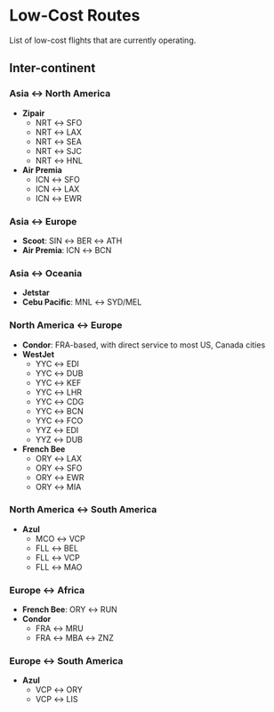 # Low-Cost Routes

List of low-cost flights that are currently operating.

## Inter-continent

### Asia ↔︎ North America

- **Zipair**
  - NRT ↔︎ SFO
  - NRT ↔︎ LAX
  - NRT ↔︎ SEA
  - NRT ↔︎ SJC
  - NRT ↔︎ HNL
- **Air Premia**
  - ICN ↔︎ SFO
  - ICN ↔︎ LAX
  - ICN ↔︎ EWR

### Asia ↔︎ Europe

- **Scoot**: SIN ↔︎ BER ↔︎ ATH
- **Air Premia**: ICN ↔︎ BCN

### Asia ↔︎ Oceania

- **Jetstar**
- **Cebu Pacific**: MNL ↔︎ SYD/MEL

### North America ↔︎ Europe

- **Condor**: FRA-based, with direct service to most US, Canada cities
- **WestJet**
  - YYC ↔︎ EDI
  - YYC ↔︎ DUB
  - YYC ↔︎ KEF
  - YYC ↔︎ LHR
  - YYC ↔︎ CDG
  - YYC ↔︎ BCN
  - YYC ↔︎ FCO
  - YYZ ↔︎ EDI
  - YYZ ↔︎ DUB
- **French Bee**
  - ORY ↔︎ LAX
  - ORY ↔︎ SFO
  - ORY ↔︎ EWR
  - ORY ↔︎ MIA

### North America ↔︎ South America

- **Azul**
  - MCO ↔︎ VCP
  - FLL ↔︎ BEL
  - FLL ↔︎ VCP
  - FLL ↔︎ MAO

### Europe ↔︎ Africa

- **French Bee**: ORY ↔︎ RUN
- **Condor**
  - FRA ↔︎ MRU
  - FRA ↔︎ MBA ↔︎ ZNZ

### Europe ↔︎ South America

- **Azul**
  - VCP ↔︎ ORY
  - VCP ↔︎ LIS
